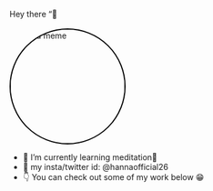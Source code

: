  Hey there “👋    <br><br>  <img src="https://github.com/hannaofficial/hannaofficial/assets/129774610/495f59bc-69c8-4c13-ba7d-9e00176cb9c6" style="width: 200px; height: 200px; border-radius: 50%; border: 2px solid #000;" alt="just a meme"> 


<!-- <img src="https://github.com/hannaofficial/hannaofficial/assets/129774610/4f3114cb-5110-4bc3-a1e3-01320f9f6a36" width="600" height='450px'   > -->



- 🌱 I’m currently learning meditation🥹
- 💬 my insta/twitter id: @hannaofficial26
- 👇 You can check out some of my work below 😁

<!--
**hannaofficial/hannaofficial** is a ✨ _special_ ✨ repository because its `README.md` (this file) appears on your GitHub profile.

Here are some ideas to get you started:

- 🔭 I’m currently working on ...
- 🌱 I’m currently learning ...
- 👯 I’m looking to collaborate on ...
- 🤔 I’m looking for help with ...
- 💬 Ask me about ...
- 📫 How to reach me: ...
- 😄 Pronouns: ...
- ⚡ Fun fact: ...
-->
